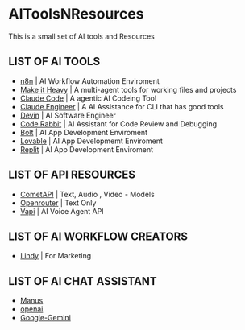 # AIToolsNResources
This is a small set of AI tools and Resources 

## LIST OF AI TOOLS 

- [n8n](https://n8n.io/)  | AI Workflow Automation Enviroment 
- [Make it Heavy](https://github.com/Doriandarko/make-it-heavy)          | A multi-agent tools for working files and projects
- [Claude Code](https://github.com/anthropics/claude-code)               | A agentic AI Codeing Tool
- [Claude Engineer](https://github.com/Doriandarko/claude-engineer)      | A AI Assistance for CLI that has good tools
- [Devin](https://devin.ai/)  | AI Software Engineer
- [Code Rabbit](https://www.coderabbit.ai/) | AI Assistant for Code Review and Debugging 
- [Bolt](https://bolt.new/)  |  AI App Development Enviroment
- [Lovable](https://lovable.dev/) | AI App Developmemt Enviroment
- [Replit](https://replit.com/) | AI App Development Enviroment


## LIST OF API RESOURCES 

- [CometAPI](https://www.cometapi.com/)           | Text, Audio , Video - Models
- [Openrouter](https://openrouter.ai/)            | Text Only
- [Vapi](https://vapi.ai/)             | AI Voice Agent API 

## LIST OF AI WORKFLOW CREATORS
- [Lindy](https://www.lindy.ai/)   | For Marketing

## LIST OF AI CHAT ASSISTANT
- [Manus](https://manus.im/)
- [openai](https://openai.com)
- [Google-Gemini](https://gemini.google.com/app)
